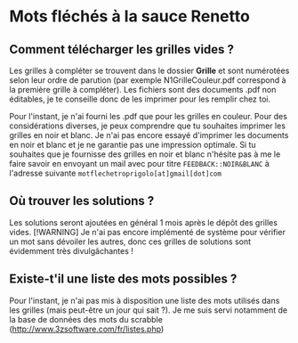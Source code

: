 # Mots fléchés à la sauce Renetto

## Comment télécharger les grilles vides ?
Les grilles à compléter se trouvent dans le dossier **Grille** et sont numérotées selon leur ordre de parution (par exemple N1GrilleCouleur.pdf correspond à la première grille à compléter). Les fichiers sont des documents .pdf non éditables, je te conseille donc de les imprimer pour les remplir chez toi. 

Pour l'instant, je n'ai fourni les .pdf que pour les grilles en couleur. Pour des considérations diverses, je peux comprendre que tu souhaites imprimer les grilles en noir et blanc. Je n'ai pas encore essayé d'imprimer les documents en noir et blanc et je ne garantie pas une impression optimale. Si tu souhaites que je fournisse des grilles en noir et blanc n'hésite pas à me le faire savoir en envoyant un mail avec pour titre `FEEDBACK::NOIR&BLANC` à l'adresse suivante `motflechetroprigolo[at]gmail[dot]com`

## Où trouver les solutions ?
Les solutions seront ajoutées en général 1 mois après le dépôt des grilles vides. 
[!WARNING]
Je n'ai pas encore implémenté de système pour vérifier un mot sans dévoiler les autres, donc ces grilles de solutions sont évidemment très divulgâchantes !

## Existe-t'il une liste des mots possibles ?
Pour l'instant, je n'ai pas mis à disposition une liste des mots utilisés dans les grilles (mais peut-être un jour qui sait ?). Je me suis servi notamment de la base de données des mots du scrabble (http://www.3zsoftware.com/fr/listes.php) 
